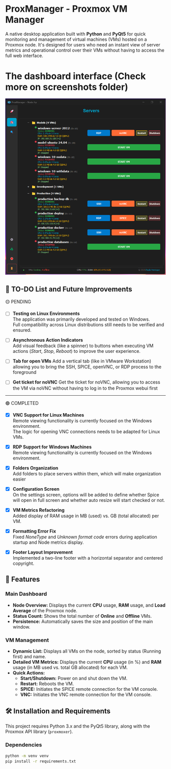 # ProxManager - Proxmox VM Manager

A native desktop application built with **Python** and **PyQt5** for quick monitoring and management of virtual machines (VMs) hosted on a Proxmox node. It's designed for users who need an instant view of server metrics and operational control over their VMs without having to access the full web interface.


# The dashboard interface (Check more on screenshots folder)

![Dashboard](./screenshots/dashboard.png)


## 📝 TO-DO List and Future Improvements

 🟡 PENDING
- [ ] **Testing on Linux Environments**  
  The application was primarily developed and tested on Windows.  
  Full compatibility across Linux distributions still needs to be verified and ensured.

- [ ] **Asynchronous Action Indicators**  
  Add visual feedback (like a spinner) to buttons when executing VM actions (*Start*, *Stop*, *Reboot*) to improve the user experience.
  
- [ ] **Tab for open VMs**
Add a vertical tab (like in VMware Workstation) allowing you to bring the SSH, SPICE, openVNC, or RDP process to the foreground

- [ ] **Get ticket for noVNC**
Get the ticket for noVNC, allowing you to access the VM via noVNC without having to log in to the Proxmox webui first

---

 🟢 COMPLETED
- [x] **VNC Support for Linux Machines**  
  Remote viewing functionality is currently focused on the Windows environment.  
  The logic for opening VNC connections needs to be adapted for Linux VMs.

- [x] **RDP Support for Windows Machines**  
  Remote viewing functionality is currently focused on the Windows environment.  

- [x] **Folders Organization**  
  Add folders to place servers within them, which will make organization easier

- [x] **Configuration Screen**  
  On the settings screen, options will be added to define whether Spice will open in full screen and whether auto resize will start checked or not.

- [x] **VM Metrics Refactoring**  
  Added display of RAM usage in MB (used) vs. GB (total allocated) per VM.

- [x] **Formatting Error Fix**  
  Fixed *NoneType* and *Unknown format code* errors during application startup and Node metrics display.

- [x] **Footer Layout Improvement**  
  Implemented a two-line footer with a horizontal separator and centered copyright.


## 🚀 Features

### Main Dashboard
* **Node Overview:** Displays the current **CPU** usage, **RAM** usage, and **Load Average** of the Proxmox node.
* **Status Count:** Shows the total number of **Online** and **Offline** VMs.
* **Persistence:** Automatically saves the size and position of the main window.

### VM Management
* **Dynamic List:** Displays all VMs on the node, sorted by status (Running first) and name.
* **Detailed VM Metrics:** Displays the current **CPU** usage (in %) and **RAM** usage (in MB used vs. total GB allocated) for each VM.
* **Quick Actions:**
    * **Start/Shutdown:** Power on and shut down the VM.
    * **Restart:** Reboots the VM.
    * **SPICE:** Initiates the SPICE remote connection for the VM console.
    * **VNC:** Initiates the VNC remote connection for the VM console.

## 🛠️ Installation and Requirements

This project requires Python 3.x and the PyQt5 library, along with the Proxmox API library (`proxmoxer`).

### Dependencies

```bash
python -m venv venv
pip install -r requirements.txt
```



